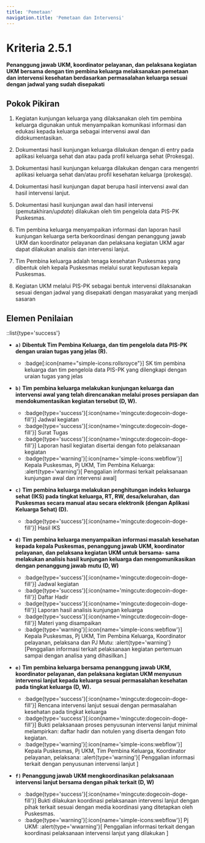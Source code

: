 ```yaml
---
title: 'Pemetaan'
navigation.title: 'Pemetaan dan Intervensi'
---
```


# Kriteria 2.5.1 
**Penanggung jawab UKM, koordinator pelayanan, dan pelaksana kegiatan UKM bersama dengan tim pembina keluarga melaksanakan pemetaan dan intervensi kesehatan berdasarkan permasalahan keluarga sesuai dengan jadwal yang sudah disepakati** 



## Pokok Pikiran 

1. Kegiatan kunjungan keluarga yang dilaksanakan oleh tim pembina keluarga digunakan untuk  menyampaikan komunikasi informasi dan edukasi kepada keluarga sebagai intervensi awal dan didokumentasikan. 

2. Dokumentasi hasil kunjungan keluarga dilakukan dengan di entry pada aplikasi keluarga sehat dan atau pada profil keluarga sehat (Prokesga). 

3. Dokumentasi hasil kunjungan keluarga dilakukan dengan cara mengentri aplikasi keluarga sehat dan/atau profil kesehatan keluarga (prokesga). 

4. Dokumentasi hasil kunjungan dapat berupa hasil intervensi awal dan hasil intervensi lanjut. 

5. Dokumentasi  hasil  kunjungan  awal   dan   hasil intervensi (pemutakhiran/*update*) dilakukan oleh tim pengelola data PIS-PK Puskesmas. 

6. Tim pembina keluarga menyampaikan informasi dan laporan hasil kunjungan keluarga serta berkoordinasi dengan penanggung jawab UKM dan koordinator pelayanan dan pelaksana kegiatan UKM agar dapat dilakukan analisis dan intervensi lanjut. 

7. Tim Pembina keluarga adalah tenaga kesehatan Puskesmas yang dibentuk oleh kepala Puskesmas melalui surat keputusan kepala Puskesmas. 

8. Kegiatan UKM melalui PIS-PK sebagai bentuk intervensi dilaksanakan sesuai dengan jadwal yang disepakati dengan masyarakat yang menjadi sasaran 

## Elemen Penilaian 
::list{type='success'}

- **`a)` Dibentuk Tim Pembina Keluarga, dan tim pengelola data PIS-PK dengan uraian tugas yang jelas (R).**  

  - :badge[:icon{name="simple-icons:rollsroyce"}] SK tim pembina keluarga dan tim pengelola data PIS-PK yang dilengkapi dengan uraian tugas yang jelas 

- **`b)` Tim pembina keluarga melakukan kunjungan keluarga dan intervensi awal yang telah direncanakan melalui proses persiapan dan mendokumentasikan kegiatan tersebut (D, W).** 

  - :badge{type='success'}[:icon{name='mingcute:dogecoin-doge-fill'}] Jadwal kegiatan 
  - :badge{type='success'}[:icon{name='mingcute:dogecoin-doge-fill'}] Surat Tugas 
  - :badge{type='success'}[:icon{name='mingcute:dogecoin-doge-fill'}] Laporan hasil kegiatan disertai dengan foto pelaksanaan kegiatan
  - :badge{type='warning'}[:icon{name='simple-icons:webflow'}] Kepala Puskesmas, Pj UKM, Tim Pembina Keluarga: :alert{type='warning'}[  Penggalian informasi terkait pelaksanaan kunjungan awal dan intervensi awal] 

- **`c)` Tim pembina keluarga melakukan penghitungan indeks keluarga sehat (IKS) pada tingkat keluarga, RT, RW, desa/kelurahan, dan Puskesmas secara manual atau secara elektronik (dengan Aplikasi Keluarga Sehat) (D).**  

  - :badge{type='success'}[:icon{name='mingcute:dogecoin-doge-fill'}] Hasil IKS 
- **`d)` Tim pembina keluarga menyampaikan informasi masalah kesehatan kepada kepala Puskesmas, penanggung jawab UKM, koordinator pelayanan, dan pelaksana kegiatan UKM untuk bersama- sama melakukan analisis hasil kunjungan keluarga dan mengomunikasikan dengan penanggung jawab mutu (D, W)** 

  - :badge{type='success'}[:icon{name='mingcute:dogecoin-doge-fill'}] Jadwal kegiatan 
  - :badge{type='success'}[:icon{name='mingcute:dogecoin-doge-fill'}] Daftar Hadir 
  - :badge{type='success'}[:icon{name='mingcute:dogecoin-doge-fill'}] Laporan hasil analisis kunjungan keluarga 
  - :badge{type='success'}[:icon{name='mingcute:dogecoin-doge-fill'}] Materi yang disampaikan
  - :badge{type='warning'}[:icon{name='simple-icons:webflow'}] Kepala Puskesmas, Pj UKM, Tim Pembina Keluarga, Koordinator pelayanan, pelaksana dan PJ Mutu: :alert{type='warning'}[Penggalian informasi terkait pelaksanaan kegiatan pertemuan sampai dengan analisa yang dihasilkan.] 

- **`e)` Tim pembina keluarga bersama penanggung jawab UKM, koordinator pelayanan, dan pelaksana kegiatan UKM menyusun intervensi lanjut kepada keluarga sesuai permasalahan kesehatan pada tingkat keluarga (D, W).** 

  - :badge{type='success'}[:icon{name='mingcute:dogecoin-doge-fill'}] Rencana intervensi lanjut sesuai dengan permasalahan kesehatan pada tingkat keluarga 
  - :badge{type='success'}[:icon{name='mingcute:dogecoin-doge-fill'}] Bukti pelaksanaan proses penyusunan intervensi lanjut minimal melampirkan: daftar hadir dan notulen yang diserta dengan foto kegiatan.
  - :badge{type='warning'}[:icon{name='simple-icons:webflow'}] Kepala Puskesmas, Pj UKM, Tim Pembina Keluarga, Koordinator pelayanan, pelaksana: :alert{type='warning'}[ Penggalian informasi terkait dengan penyusunan intervensi lanjut ]

- **`f)` Penanggung jawab UKM mengkoordinasikan pelaksanaan intervensi lanjut bersama dengan pihak terkait (D, W)**  

  - :badge{type='success'}[:icon{name='mingcute:dogecoin-doge-fill'}] Bukti dilakukan koordinasi pelaksanaan intervensi lanjut dengan pihak terkait sesuai dengan media koordinasi yang ditetapkan oleh Puskesmas. 
  - :badge{type='warning'}[:icon{name='simple-icons:webflow'}] Pj UKM: :alert{type='wwarning'}[ Penggalian informasi terkait dengan koordinasi pelaksanaan intervensi lanjut yang dilakukan ]
